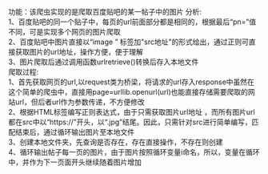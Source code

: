 功能：该爬虫实现的是爬取百度贴吧的某一帖子中的图片 
分析:  
1、百度贴吧的同一个贴子中，每页的url前面部分都是相同的，根据最后“pn=”值不同，可是实现多个网页的图片爬取  
2、百度贴吧中图片直接以“image ” 标签加"src地址"的形式给出，通过正则可直接获取图片的url地址，操作方便，便于理解  
3、图片爬取后通过调用函数urlretrieve()转换后存入本地文件  
爬取过程:  
1、首先获取网页的url,以request类为桥梁，将请求的url存入response中虽然在这个简单的爬虫中，直接用page=urllib.openurl(url)也能直接存储需要爬取的网站url，但后者url作为参数传递，不方便修改  
2、根据HTML标签编写正则表达式，由于只需获取图片url地址 ，而所有图片url都在src中以“https://”开头，以“.jpg”结尾。因此，只需针对src进行简单编写，匹配结束后，通过循环输出图片至本地文件  
3、创建本地文件夹，先查询是否存在，存在直接操作，不存在则创建  
4、循环输出帖子每一页的图片，由于图片按照循环变量i命名，所以，变量在循环中，并作为下一页面开头继续随着图片增加